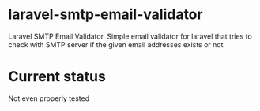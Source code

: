 # laravel-smtp-email-validator
Laravel SMTP Email Validator. Simple email validator for laravel that tries to check with SMTP server if the given email addresses exists or not

# Current status
Not even properly tested
